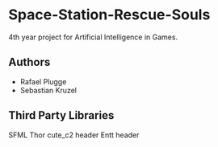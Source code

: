 # Space-Station-Rescue-Souls

4th year project for Artificial Intelligence in Games.

## Authors

- Rafael Plugge
- Sebastian Kruzel

## Third Party Libraries

SFML
Thor
cute_c2 header
Entt header
